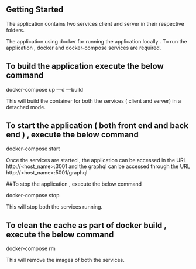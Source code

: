 ## Getting Started

The application contains two services client and server in their respective folders.

The application using docker for running the application locally . To run the application , docker and docker-compose services are required.

## To build the application execute the below command 

docker-compose up —d —build 

This will build the container for both the services ( client and server) in a detached mode.

## To start the application ( both front end and back end ) , execute the below command 

docker-compose start 

Once the services are started , the application can be accessed in the URL http://<host_name>:3001 and the graphql can be accessed through the URL http://<host_name>:5001/graphql

##To stop the application , execute the below command 

docker-compose stop 

This will stop both the services running.

## To clean the cache as part of docker build , execute the below command 

docker-compose rm 

This will remove the images of both the services.